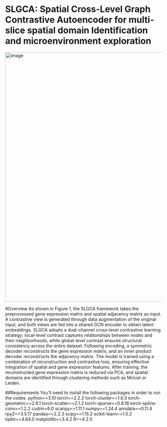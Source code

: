 # SLGCA: Spatial Cross-Level Graph Contrastive Autoencoder for multi-slice spatial domain Identification and microenvironment exploration
<img width="869" height="799" alt="image" src="https://github.com/user-attachments/assets/efb19bb0-4a15-418e-af21-95ad0891c7d9" />


#Overview
As shown in Figure 1, the SLGCA framework takes the preprocessed gene expression matrix and spatial adjacency matrix as input. A contrastive view is generated through data augmentation of the original input, and both views are fed into a shared GCN encoder to obtain latent embeddings. SLGCA adopts a dual-channel cross-level contrastive learning strategy: local-level contrast captures relationships between nodes and their neighborhoods, while global-level contrast ensures structural consistency across the entire dataset. Following encoding, a symmetric decoder reconstructs the gene expression matrix, and an inner product decoder reconstructs the adjacency matrix. The model is trained using a combination of reconstruction and contrastive loss, ensuring effective integration of spatial and gene expression features. After training, the reconstructed gene expression matrix is reduced via PCA, and spatial domains are identified through clustering methods such as Mclust or Leiden.

##Requirements
You'll need to install the following packages in order to run the codes.
python==3.10
torch==2.2.2
torch-cluster==1.6.3
torch-geometric==2.6.1
torch-scatter==2.1.2
torch-sparse==0.6.18 
torch-spline-conv==1.2.2 
cudnn=6.0
scanpy==1.11.1
numpy==1.24.4
anndata==0.11.4
rpy2==3.5.17
pandas==2.2.3
scipy==1.15.2
scikit-learn==1.5.2
tqdm==4.64.0
matplotlib==3.4.2
R==4.2.0

